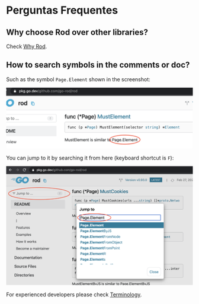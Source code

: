 # Perguntas Frequentes

## Why choose Rod over other libraries?

Check [Why Rod](../why-rod.md).

## How to search symbols in the comments or doc?

Such as the symbol `Page.Element` shown in the screenshot:

![symbol-in-doc](symbol-in-doc.png)

You can jump to it by searching it from here (keyboard shortcut is `F`):

![search-symbol-in-doc](search-symbol-in-doc.png)

For experienced developers please check [Terminology](https://github.com/go-rod/rod/blob/master/.github/CONTRIBUTING.md#terminology).
